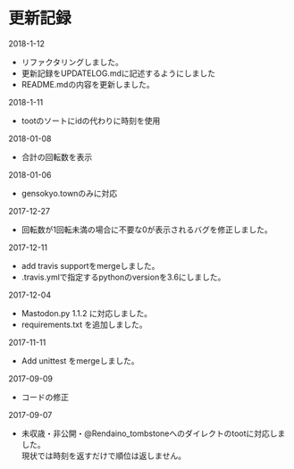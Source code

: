 # 更新記録

2018-1-12
- リファクタリングしました。
- 更新記録をUPDATELOG.mdに記述するようにしました
- README.mdの内容を更新しました。

2018-1-11
- tootのソートにidの代わりに時刻を使用

2018-01-08
- 合計の回転数を表示

2018-01-06
- gensokyo.townのみに対応

2017-12-27
- 回転数が1回転未満の場合に不要な0が表示されるバグを修正しました。

2017-12-11
- add travis supportをmergeしました。
- .travis.ymlで指定するpythonのversionを3.6にしました。

2017-12-04
- Mastodon.py 1.1.2 に対応しました。
- requirements.txt を追加しました。

2017-11-11
- Add unittest をmergeしました。

2017-09-09
- コードの修正

2017-09-07
- 未収歳・非公開・@Rendaino_tombstoneへのダイレクトのtootに対応しました。</br>現状では時刻を返すだけで順位は返しません。
